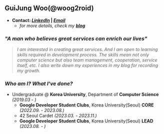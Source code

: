 ## GuiJung Woo(@woog2roid)

- **Contact: _[LinkedIn](https://www.linkedin.com/in/woog2roid/)_ | _[Email](mailto:wooguijung@korea.ac.kr)_**
  - _for more details, check my **[blog](https://woog2roid.dev)**_

### _"A man who believes great services can enrich our lives"_

> _I am interested in creating great services. And I am open to learning skills required in development process. The skills mean not only computer science but also team management, cooperation, service itself, etc. I also write down my experiences in my blog for recording my growth._

### _Who am I? What I've done?_

- Undergraduate @ **Korea University**, Department of **Computer Science** _(2019.03 - )_
  - **Google Developer Student Clubs**, Korea University(Seoul) **CORE** _(2022.09. - 2023.08.)_
  - 42 Seoul Cardet _(2023.03. - 2023.11.)_
  - **Google Developer Student Clubs**, Korea University(Seoul) **LEAD** _(2023.08. - )_
